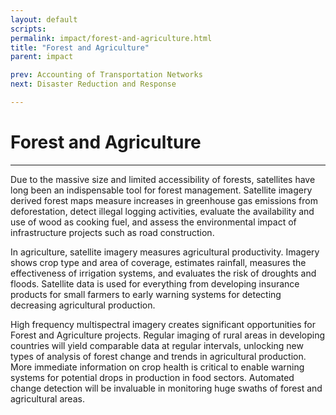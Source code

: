 ```yaml
---
layout: default
scripts:
permalink: impact/forest-and-agriculture.html
title: "Forest and Agriculture"
parent: impact

prev: Accounting of Transportation Networks
next: Disaster Reduction and Response

---
```


# Forest and Agriculture

---

Due to the massive size and limited accessibility of forests, satellites have long been an indispensable tool for forest management. Satellite imagery derived forest maps measure increases in greenhouse gas emissions from deforestation, detect illegal logging activities, evaluate the availability and use of wood as cooking fuel, and assess the environmental impact of infrastructure projects such as road construction.

<div id="uganda-agriculture-comparison"></div>

In agriculture, satellite imagery measures agricultural productivity. Imagery shows crop type and area of coverage, estimates rainfall, measures the effectiveness of irrigation systems, and evaluates the risk of droughts and floods. Satellite data is used for everything from developing insurance products for small farmers to early warning systems for detecting decreasing agricultural production.

High frequency multispectral imagery creates significant opportunities for Forest and Agriculture projects. Regular imaging of rural areas in developing countries will yield comparable data at regular intervals, unlocking new types of analysis of forest change and trends in agricultural production. More immediate information on crop health is critical to enable warning systems for potential drops in production in food sectors. Automated change detection will be invaluable in monitoring huge swaths of forest and agricultural areas.
